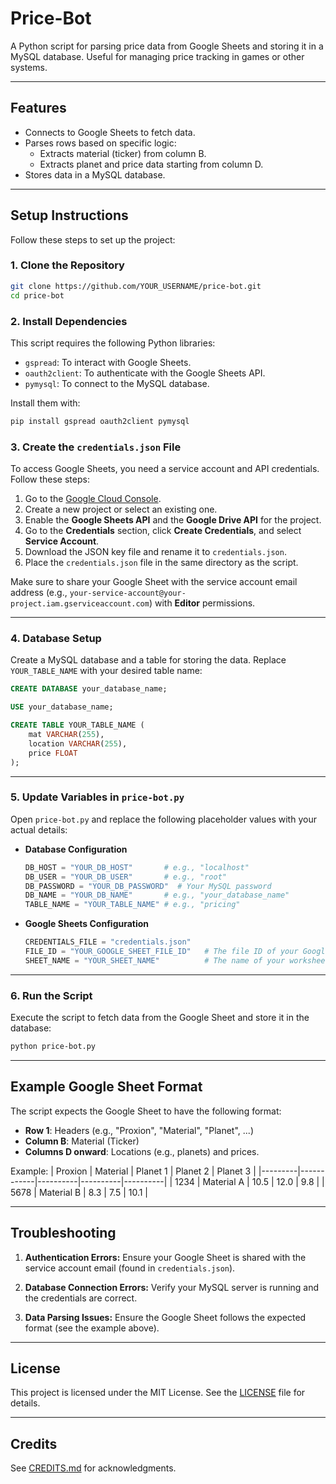 # Price-Bot

A Python script for parsing price data from Google Sheets and storing it in a MySQL database. Useful for managing price tracking in games or other systems.

---

## Features
- Connects to Google Sheets to fetch data.
- Parses rows based on specific logic:
  - Extracts material (ticker) from column B.
  - Extracts planet and price data starting from column D.
- Stores data in a MySQL database.

---

## Setup Instructions

Follow these steps to set up the project:

### 1. **Clone the Repository**
```bash
git clone https://github.com/YOUR_USERNAME/price-bot.git
cd price-bot
```

### 2. **Install Dependencies**
This script requires the following Python libraries:
- `gspread`: To interact with Google Sheets.
- `oauth2client`: To authenticate with the Google Sheets API.
- `pymysql`: To connect to the MySQL database.

Install them with:
```bash
pip install gspread oauth2client pymysql
```

### 3. **Create the `credentials.json` File**
To access Google Sheets, you need a service account and API credentials. Follow these steps:

1. Go to the [Google Cloud Console](https://console.cloud.google.com/).
2. Create a new project or select an existing one.
3. Enable the **Google Sheets API** and the **Google Drive API** for the project.
4. Go to the **Credentials** section, click **Create Credentials**, and select **Service Account**.
5. Download the JSON key file and rename it to `credentials.json`.
6. Place the `credentials.json` file in the same directory as the script.

Make sure to share your Google Sheet with the service account email address (e.g., `your-service-account@your-project.iam.gserviceaccount.com`) with **Editor** permissions.

---

### 4. **Database Setup**
Create a MySQL database and a table for storing the data. Replace `YOUR_TABLE_NAME` with your desired table name:
```sql
CREATE DATABASE your_database_name;

USE your_database_name;

CREATE TABLE YOUR_TABLE_NAME (
    mat VARCHAR(255),
    location VARCHAR(255),
    price FLOAT
);
```

---

### 5. **Update Variables in `price-bot.py`**
Open `price-bot.py` and replace the following placeholder values with your actual details:

- **Database Configuration**
  ```python
  DB_HOST = "YOUR_DB_HOST"       # e.g., "localhost"
  DB_USER = "YOUR_DB_USER"       # e.g., "root"
  DB_PASSWORD = "YOUR_DB_PASSWORD"  # Your MySQL password
  DB_NAME = "YOUR_DB_NAME"       # e.g., "your_database_name"
  TABLE_NAME = "YOUR_TABLE_NAME" # e.g., "pricing"
  ```

- **Google Sheets Configuration**
  ```python
  CREDENTIALS_FILE = "credentials.json"
  FILE_ID = "YOUR_GOOGLE_SHEET_FILE_ID"   # The file ID of your Google Sheet
  SHEET_NAME = "YOUR_SHEET_NAME"          # The name of your worksheet
  ```

---

### 6. **Run the Script**
Execute the script to fetch data from the Google Sheet and store it in the database:
```bash
python price-bot.py
```

---

## Example Google Sheet Format

The script expects the Google Sheet to have the following format:
- **Row 1**: Headers (e.g., "Proxion", "Material", "Planet", ...)
- **Column B**: Material (Ticker)
- **Columns D onward**: Locations (e.g., planets) and prices.

Example:
| Proxion | Material   | Planet 1 | Planet 2 | Planet 3 |
|---------|------------|----------|----------|----------|
| 1234    | Material A | 10.5     | 12.0     | 9.8      |
| 5678    | Material B | 8.3      | 7.5      | 10.1     |

---

## Troubleshooting

1. **Authentication Errors:**
   Ensure your Google Sheet is shared with the service account email (found in `credentials.json`).

2. **Database Connection Errors:**
   Verify your MySQL server is running and the credentials are correct.

3. **Data Parsing Issues:**
   Ensure the Google Sheet follows the expected format (see the example above).

---

## License
This project is licensed under the MIT License. See the [LICENSE](LICENSE) file for details.

---

## Credits
See [CREDITS.md](CREDITS.md) for acknowledgments.
